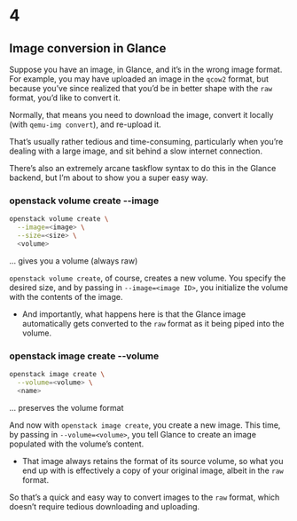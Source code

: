 # 4

## Image conversion in Glance

<!-- Note -->
Suppose you have an image, in Glance, and it’s in the wrong image
format. For example, you may have uploaded an image in the `qcow2`
format, but because you’ve since realized that you’d be in better
shape with the `raw` format, you’d like to convert it.

Normally, that means you need to download the image, convert it
locally (with `qemu-img convert`), and re-upload it.

That’s usually rather tedious and time-consuming, particularly when
you’re dealing with a large image, and sit behind a slow internet
connection.

There’s also an extremely arcane taskflow syntax to do this in the
Glance backend, but I’m about to show you a super easy way.


### openstack volume create --image <!-- .element class="hidden" -->
```bash
openstack volume create \
  --image=<image> \
  --size=<size> \
  <volume>
```
... gives you a volume (always raw) <!-- .element class="fragment" -->

<!-- Note -->
`openstack volume create`, of course, creates a new volume. You specify
the desired size, and by passing in `--image=<image ID>`, you
initialize the volume with the contents of the image.

* And importantly, what happens here is that the Glance image
  automatically gets converted to the `raw` format as it being piped
  into the volume.


### openstack image create --volume <!-- .element class="hidden" -->
```bash
openstack image create \
  --volume=<volume> \
  <name>
```
... preserves the volume format <!-- .element class="fragment" -->

<!-- Note -->
And now with `openstack image create`, you create a new image. This
time, by passing in `--volume=<volume>`, you tell Glance to create an
image populated with the volume’s content. 

* That image always retains the format of its source volume, so what
  you end up with is effectively a copy of your original image, albeit
  in the `raw` format.

So that’s a quick and easy way to convert images to the `raw` format,
which doesn’t require tedious downloading and uploading.
